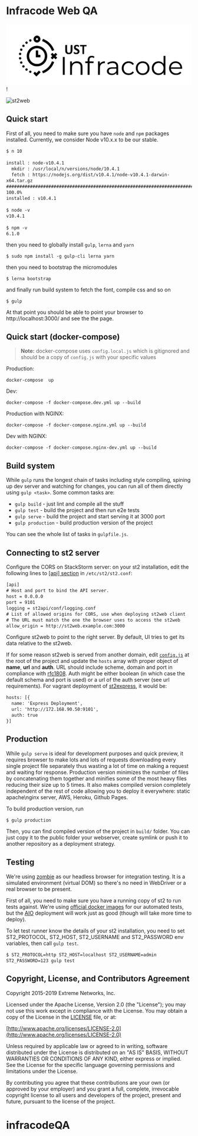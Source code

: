 Infracode Web QA
=================

![alt text](https://github.com/reghuran/testinfracode0.1/blob/master/img/logo.svg?raw=true)!

![st2web](https://user-images.githubusercontent.com/1357357/41534974-bdd8e768-732a-11e8-9ab1-7afcaf29ad23.png)


Quick start
-----------

First of all, you need to make sure you have `node` and `npm` packages installed. Currently, we consider Node v10.x.x to be our stable.

```shell
$ n 10

install : node-v10.4.1
  mkdir : /usr/local/n/versions/node/10.4.1
  fetch : https://nodejs.org/dist/v10.4.1/node-v10.4.1-darwin-x64.tar.gz
######################################################################## 100.0%
installed : v10.4.1

$ node -v
v10.4.1

$ npm -v
6.1.0
```

then you need to globally install `gulp`, `lerna` and `yarn`

```shell
$ sudo npm install -g gulp-cli lerna yarn
```

then you need to bootstrap the micromodules

```shell
$ lerna bootstrap
```

and finally run build system to fetch the font, compile css and so on

```shell
$ gulp
```

At that point you should be able to point your browser to http://localhost:3000/ and see the the page.

Quick start (docker-compose)
-----------

> **Note:** docker-compose uses `config.local.js` which is gitignored and should be a copy of `config.js` with your specific values

Production:
```
docker-compose  up
```

Dev:
```
docker-compose -f docker-compose.dev.yml up --build
```

Production with NGINX:
```
docker-compose -f docker-compose.nginx.yml up --build
```

Dev with NGINX:
```
docker-compose -f docker-compose.nginx-dev.yml up --build
```

Build system
------------

While `gulp` runs the longest chain of tasks including style compiling, spining up dev server and watching for changes, you can run all of them directly using `gulp <task>`. Some common tasks are:
 - `gulp build` - just lint and compile all the stuff
 - `gulp test` - build the project and then run e2e tests
 - `gulp serve` - build the project and start serving it at 3000 port
 - `gulp production` - build production version of the project

You can see the whole list of tasks in `gulpfile.js`.

Connecting to st2 server
-------------------------
Configure the CORS on StackStorm server: on your st2 installation, edit the following lines to [[api] section](https://github.com/StackStorm/st2/blob/master/conf/st2.prod.conf#L3-L10) in `/etc/st2/st2.conf`:

    [api]
    # Host and port to bind the API server.
    host = 0.0.0.0
    port = 9101
    logging = st2api/conf/logging.conf
    # List of allowed origins for CORS, use when deploying st2web client
    # The URL must match the one the browser uses to access the st2web
    allow_origin = http://st2web.example.com:3000

Configure st2web to point to the right server. By default, UI tries to get its data relative to the st2web.

If for some reason st2web is served from another domain, edit [`config.js`](./config.js) at the root of the project and update the `hosts` array with proper object of **name**, **url** and **auth**. URL should include scheme, domain and port in compliance with [rfc1808](http://tools.ietf.org/html/rfc1808.html). Auth might be either boolean (in which case the default schema and port is used) or a url of the auth server (see url requirements). For vagrant deployment of [st2express](https://github.com/StackStorm/st2express), it would be:

    hosts: [{
      name: 'Express Deployment',
      url: 'http://172.168.90.50:9101',
      auth: true
    }]

Production
----------
While `gulp serve` is ideal for development purposes and quick preview, it requires browser to make lots and lots of requests downloading every single project file separately thus wasting a lot of time on making a request and waiting for response. Production version minimizes the number of files by concatenating them together and minifies some of the most heavy files reducing their size up to 5 times. It also makes compiled version completely independent of the rest of code allowing you to deploy it everywhere: static apache\nginx server, AWS, Heroku, Github Pages.

To build production version, run

    $ gulp production

Then, you can find compiled version of the project in `build/` folder. You can just copy it to the public folder your webserver, create symlink or push it to another repository as a deployment strategy.


Testing
-------
We're using [zombie](https://github.com/assaf/zombie) as our headless browser for integration testing. It is a simulated environment (virtual DOM) so there's no need in WebDriver or a real browser to be present.

First of all, you need to make sure you have a running copy of st2 to run tests against. We're using [official docker images](https://github.com/stackstorm/st2-docker) for our automated tests, but the [AIO](https://docs.stackstorm.com/install/index.html) deployment will work just as good (though will take more time to deploy).

To let test runner know the details of your st2 installation, you need to set ST2_PROTOCOL, ST2_HOST, ST2_USERNAME and ST2_PASSWORD env variables, then call `gulp test`.

    $ ST2_PROTOCOL=http ST2_HOST=localhost ST2_USERNAME=admin ST2_PASSWORD=123 gulp test

Copyright, License, and Contributors Agreement
----------------------------------------------

Copyright 2015-2019 Extreme Networks, Inc.

Licensed under the Apache License, Version 2.0 (the "License"); you may not use this work except in compliance with the License. You may obtain a copy of the License in the [LICENSE](LICENSE) file, or at:

[http://www.apache.org/licenses/LICENSE-2.0](http://www.apache.org/licenses/LICENSE-2.0)

Unless required by applicable law or agreed to in writing, software distributed under the License is distributed on an "AS IS" BASIS, WITHOUT WARRANTIES OR CONDITIONS OF ANY KIND, either express or implied. See the License for the specific language governing permissions and limitations under the License.

By contributing you agree that these contributions are your own (or approved by your employer) and you grant a full, complete, irrevocable copyright license to all users and developers of the project, present and future, pursuant to the license of the project.
# infracodeQA
